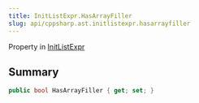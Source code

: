 ```yaml
---
title: InitListExpr.HasArrayFiller
slug: api/cppsharp.ast.initlistexpr.hasarrayfiller
---
```

Property in [InitListExpr](/api/cppsharp/ast/initlistexpr)

## Summary



```csharp
public bool HasArrayFiller { get; set; }
```

